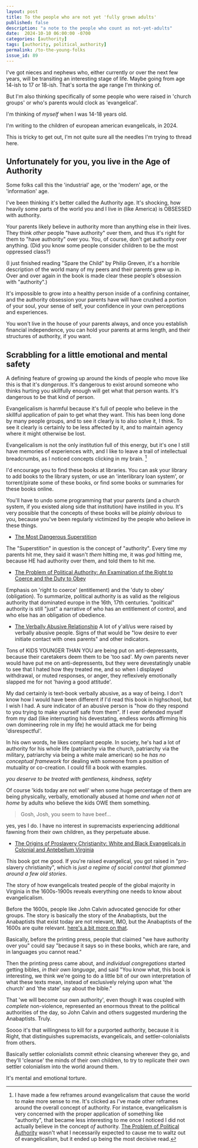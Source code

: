 ```yaml
---
layout: post
title: To the people who are not yet 'fully grown adults'
published: false
description: "a note to the people who count as not-yet-adults"
date:  2024-10-10 06:00:00 -0700
categories: [authority]
tags: [authority, political_authority]
permalink: /to-the-young-folks
issue_id: 89
---
```


I've got nieces and nephews who, either currently or over the next few years, will be transiting an interesting stage of life. Maybe going from age 14-ish to 17 or 18-ish. That's sorta the age range I'm thinking of.

But I'm also thinking specifically of some people who were raised in 'church groups' or who's parents would clock as 'evangelical'. 

I'm thinking of _myself_ when I was 14-18 years old. 

I'm writing to the children of european american evangelicals, in 2024.

This is tricky to get out, I'm not quite sure all the needles I'm trying to thread here. 

## Unfortunately for you, you live in the Age of Authority

Some folks call this the 'industrial' age, or the 'modern' age, or the 'information' age.

I've been thinking it's better called the Authority age. It's shocking, how heavily some parts of the world you and I live in (like America) is OBSESSED with authority. 

Your parents likely believe in authority more than anything else in their lives. They think _other_ people "have authority" over them, and thus it's right for them to "have authority" over you. You, of course, don't get authority over anything. (Did you know some people consider children to be the most oppressed class?)

(I just finished reading "Spare the Child" by Philip Greven, it's a horrible description of the world many of my peers and their parents grew up in. Over and over again in the book is made clear these people's obsession with "authority".)

It's impossible to grow into a healthy person inside of a confining container, and the authority obsession your parents have will have crushed a portion of your soul, your sense of self, your confidence in your own perceptions and experiences. 

You won't live in the house of your parents always, and once you establish financial independence, you can hold your parents at arms length, and their structures of authority, if you want.

## Scrabbling for a little emotional and mental safety

A defining feature of growing up around the kinds of people who move like this is that it's _dangerous_. It's dangerous to exist around someone who thinks hurting you skillfully enough will get what that person wants. It's dangerous to be that kind of person. 

Evangelicalism is harmful because it's full of people who believe in the skillful application of pain to get what they want. This has been long done by many people groups, and to see it clearly is to also solve it, I think. To see it clearly is certainly to be less affected by it, and to maintain agency where it might otherwise be lost. 

Evangelicalism is not the only institution full of this energy, but it's one I still have memories of experiences with, and I like to leave a trail of intellectual breadcrumbs, as I noticed concepts clicking in my brain. [^reframes]

[^reframes]: I have made a few reframes around evangelicalism that cause the world to make more sense to me. It's clicked as I've made other reframes around the overall concept of authority. For instance, evangelicalism is very concerned with the proper application of something like "authority", that became less interesting to me once I noticed I did not actually believe in the concept _of_ authority. [The Problem of Political Authority]() wasn't what I necessarily expected to cause me to waltz out of evangelicalism, but it ended up being the most decisive read. 

I'd encourage you to find these books at libraries. You can ask your library to add books to the library system, or use an 'interlibrary loan system', or torrent/pirate some of these books, or find some books or summaries for these books online. 

You'll have to undo some programming that your parents (and a church system, if you existed along side that institution) have instilled in you. It's very possible that the concepts of these books will be _plainly obvious_ to you, because you've been regularly victimized by the people who believe in these things. 

- [The Most Dangerous Superstition](https://www.goodreads.com/book/show/10836816-the-most-dangerous-superstition) 

The "Superstition" in question is the concept of "authority". Every time my parents hit me, they said it wasn't _them_ hitting me, it was _god_ hitting me, because HE had authority over them, and told them to hit me.

- [The Problem of Political Authority: An Examination of the Right to Coerce and the Duty to Obey](https://www.goodreads.com/book/show/15794037-the-problem-of-political-authority?from_search=true&from_srp=true&qid=DrpkRVYchM&rank=1)

Emphasis on 'right to coerce' (entitlement) and the 'duty to obey' (obligation). To summarize, political authority is as valid as the religious authority that dominated europe in the 16th, 17th centuries. "political" authority is still "just" a narrative of who has an entitlement of control, and who else has an obligation of obedience. 

- [The Verbally Abusive Relationship](https://www.amazon.com/Verbally-Abusive-Relationship-Expanded-Third-ebook/dp/B004GUS7OG/ref=tmm_kin_swatch_0?_encoding=UTF8&qid=1700109538&sr=8-1) A lot of y'all/us were raised by verbally abusive people. Signs of that would be "low desire to ever initiate contact with ones parents" and other indicators.  

Tons of KIDS YOUNGER THAN YOU are being put on anti-depressants, because their caretakers deem them to be 'too sad'. My own parents never would have put me on anti-depressents, but they were devestatingly unable to see that I hated how they treated me, and so when I displayed withdrawal, or muted responses, or anger, they reflexively emotionally slapped me for not 'having a good attitude'. 

My dad certainly is text-book verbally abusive, as a way of being. I don't know how I would have been different if I'd read this book in highschool, but I wish I had. A sure indicator of an abusive person is "how do they respond to you trying to make yourself safe from them". If I ever defended myself from my dad (like interrupting his devestating, endless words affirming his own domineering role in my life) he would attack me for being 'disrespectful'. 

In his own words, he likes compliant people. In society, he's had a lot of authority for his whole life (patriarchy via the church, patriarchy via the military, patriarchy via being a white male american) so he _has no conceptual framework_ for dealing with someone from a position of mutuality or co-creation. I could fill a book with examples. 

_you deserve to be treated with gentleness, kindness, safety_

Of course 'kids today are not well' when some huge percentage of them are being physically, verbally, emotionally abused at home _and when not at home_ by adults who believe the kids OWE them something. 

> Gosh, Josh, you seem to have beef...

yes, yes I do. I have no interest in supremacists experiencing additional fawning from their own children, as they perpetuate abuse. 

- [The Origins of Proslavery Christianity: White and Black Evangelicals in Colonial and Antebellum Virginia](https://www.amazon.com/Origins-Proslavery-Christianity-Evangelicals-Antebellum/dp/0807858773) 

This book got me good. If you're raised evangelical, you got raised in "pro-slavery christianity", which is _just a regime of social control that glommed around a few old stories_. 

The story of how evangelicals treated people of the global majority in Virginia in the 1600s-1900s reveals everything one needs to know about evangelicalism.

Before the 1600s, people like John Calvin advocated genocide for other groups. The story is basically the story of the Anabaptists, but the Anabaptists that exist today are not relevant, IMO, but the Anabaptists of the 1600s are quite relevant. [here's a bit more on that](https://josh.works/whats-up-with-anabaptists). 

Basically, before the printing press, people that claimed "we have authority over you" could say "because it says so in these books, which are rare, and in languages you cannot read."

Then the printing press came about, and _individual congregations_ started getting bibles, _in their own language_, and said "You know what, this book is interesting, we think we're going to do a little bit of our own interpretation of what these texts mean, instead of exclusively relying upon what 'the church' and 'the state' say about the bible."

That 'we will become our own authority', even though it was coupled with _complete_ non-violence, represented an enormous threat to the political authorities of the day, so John Calvin and others suggested murdering the Anabaptists. Truly.

Soooo it's that willingness to kill for a purported authority, because it is Right, that distinguishes supremacists, evangelicals, and settler-colonialists from others.

Basically settler colonialists commit ethnic cleansing wherever they go, and they'll 'cleanse' the minds of their own children, to try to replicate their own settler colonialism into the world around them.

It's mental and emotional torture. 





